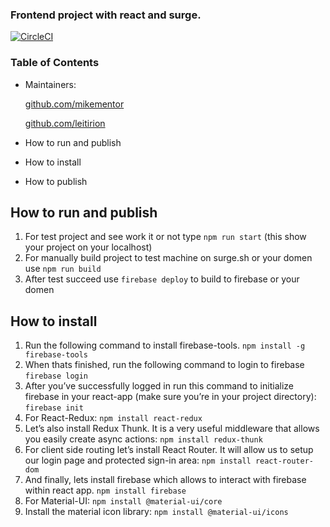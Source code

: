 
### Frontend project with react and surge.
[![CircleCI](https://circleci.com/gh/Leitirion/My-circleci-cypress-ui-automation.svg?style=svg)](https://circleci.com/gh/Leitirion/My-circleci-cypress-ui-automation)

### Table of Contents

- Maintainers:

  [github.com/mikementor](https://github.com/mikementor)

  	
		
  [github.com/leitirion](https://github.com/leitirion)
	 
- How to run and publish
- How to install
- How to publish

## How to run and publish
1. For test project and see work it or not type ```npm run start``` (this show your project on your localhost)
2. For manually build project to test machine on surge.sh or your domen use ```npm run build```
3. After test succeed use ```firebase deploy``` to build to firebase or your domen

## How to install
1. Run the following command to install firebase-tools.
```npm install -g firebase-tools```
2. When thats finished, run the following command to login to firebase
```firebase login```
3. After you’ve successfully logged in run this command to initialize firebase in your react-app (make sure you’re in your project directory):
```firebase init```
4. For React-Redux:
```npm install react-redux```
5. Let’s also install Redux Thunk. It is a very useful middleware that allows you easily create async actions:
```npm install redux-thunk```
6. For client side routing let’s install React Router. It will allow us to setup our login page and protected sign-in area:
```npm install react-router-dom```
7. And finally, lets install firebase which allows to interact with firebase within react app.
```npm install firebase```
8. For Material-UI:
```npm install @material-ui/core```
9. Install the material icon library:
```npm install @material-ui/icons```

